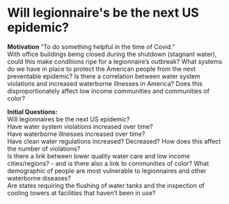 # Will legionnaire's be the next US epidemic?

**Motivation**
“To do something helpful in the time of Covid.”     
With office buildings being closed during the shutdown (stagnant water), could this make conditions ripe for a legionnaire’s outbreak? What systems do we have in place to protect the American people from the next preventable epidemic? Is there a correlation between water system violations and increased waterborne illnesses in America? Does this disproportionately affect low income communities and communities of color?

**Initial Questions:**  
Will legionnaires be the next US epidemic?  
Have water system violations increased over time?  
Have waterborne illnesses increased over time?  
Have clean water regulations increased? Decreased? How does this   affect the number of violations?  
Is there a link between lower quality water care and low income cities/regions? - and is there also a link to communities of color?
What demographic of people are most vulnerable to legionnaires and other waterborne diseases?   
Are states requiring the flushing of water tanks and the inspection of cooling towers at facilities that haven’t been in use?  
